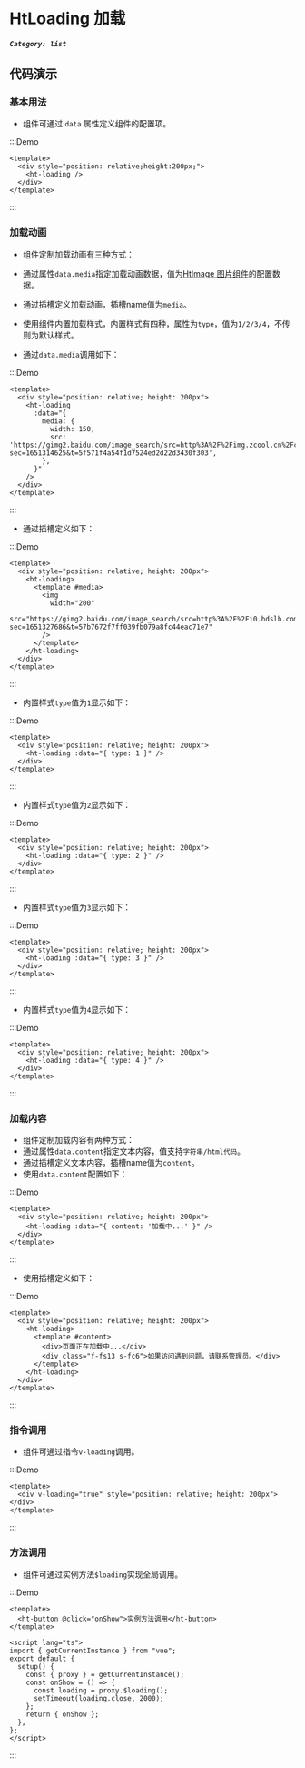 # HtLoading 加载

##### `Category: list`

## 代码演示

### 基本用法

- 组件可通过 `data` 属性定义组件的配置项。

:::Demo
```vue demo
<template>
  <div style="position: relative;height:200px;">
    <ht-loading />
  </div>
</template>
```
:::

### 加载动画

- 组件定制加载动画有三种方式：
- 通过属性`data.media`指定加载动画数据，值为[HtImage 图片组件](#/doc/HtImage)的配置数据。
- 通过插槽定义加载动画，插槽name值为`media`。
- 使用组件内置加载样式，内置样式有四种，属性为`type`，值为`1/2/3/4`，不传则为默认样式。

- 通过`data.media`调用如下：

:::Demo
```vue demo
<template>
  <div style="position: relative; height: 200px">
    <ht-loading
      :data="{
        media: {
          width: 150,
          src: 'https://gimg2.baidu.com/image_search/src=http%3A%2F%2Fimg.zcool.cn%2Fcommunity%2F01ccee5cf75dc1a801205e4b392210.gif&refer=http%3A%2F%2Fimg.zcool.cn&app=2002&size=f9999,10000&q=a80&n=0&g=0n&fmt=auto?sec=1651314625&t=5f571f4a54f1d7524ed2d22d3430f303',
        },
      }"
    />
  </div>
</template>
```
:::


- 通过插槽定义如下：


:::Demo
```vue demo
<template>
  <div style="position: relative; height: 200px">
    <ht-loading>
      <template #media>
        <img
          width="200"
          src="https://gimg2.baidu.com/image_search/src=http%3A%2F%2Fi0.hdslb.com%2Fbfs%2Farticle%2F31f06d5f0bd73877d4bc42a33249d18bf4138268.gif&refer=http%3A%2F%2Fi0.hdslb.com&app=2002&size=f9999,10000&q=a80&n=0&g=0n&fmt=auto?sec=1651327686&t=57b7672f7ff039fb079a8fc44eac71e7"
        />
      </template>
    </ht-loading>
  </div>
</template>
```
:::


- 内置样式`type`值为`1`显示如下：



:::Demo
```vue demo
<template>
  <div style="position: relative; height: 200px">
    <ht-loading :data="{ type: 1 }" />
  </div>
</template>
```
:::


- 内置样式`type`值为`2`显示如下：


:::Demo
```vue demo
<template>
  <div style="position: relative; height: 200px">
    <ht-loading :data="{ type: 2 }" />
  </div>
</template>
```
:::


- 内置样式`type`值为`3`显示如下：


:::Demo
```vue demo
<template>
  <div style="position: relative; height: 200px">
    <ht-loading :data="{ type: 3 }" />
  </div>
</template>
```
:::


- 内置样式`type`值为`4`显示如下：


:::Demo
```vue demo
<template>
  <div style="position: relative; height: 200px">
    <ht-loading :data="{ type: 4 }" />
  </div>
</template>
```
:::



### 加载内容


- 组件定制加载内容有两种方式：
- 通过属性`data.content`指定文本内容，值支持`字符串/html代码`。
- 通过插槽定义文本内容，插槽name值为`content`。
- 使用`data.content`配置如下：


:::Demo
```vue demo
<template>
  <div style="position: relative; height: 200px">
    <ht-loading :data="{ content: '加载中...' }" />
  </div>
</template>
```
:::


- 使用插槽定义如下：


:::Demo
```vue demo
<template>
  <div style="position: relative; height: 200px">
    <ht-loading>
      <template #content>
        <div>页面正在加载中...</div>
        <div class="f-fs13 s-fc6">如果访问遇到问题，请联系管理员。</div>
      </template>
    </ht-loading>
  </div>
</template>
```
:::


### 指令调用

- 组件可通过指令`v-loading`调用。

:::Demo
```vue demo
<template>
  <div v-loading="true" style="position: relative; height: 200px"></div>
</template>
```
:::


### 方法调用

- 组件可通过实例方法`$loading`实现全局调用。


:::Demo
```vue demo
<template>
  <ht-button @click="onShow">实例方法调用</ht-button>
</template>

<script lang="ts">
import { getCurrentInstance } from "vue";
export default {
  setup() {
    const { proxy } = getCurrentInstance();
    const onShow = () => {
      const loading = proxy.$loading();
      setTimeout(loading.close, 2000);
    };
    return { onShow };
  },
};
</script>
```
:::